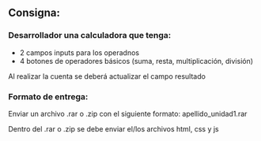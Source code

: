 ## Consigna:

### Desarrollador una calculadora que tenga:

- 2 campos inputs para los operadnos
- 4 botones de operadores básicos (suma, resta, multiplicación, división)

Al realizar la cuenta se deberá actualizar el campo resultado

### Formato de entrega:

Enviar un archivo .rar o .zip con el siguiente formato: apellido_unidad1.rar

Dentro del .rar o .zip se debe enviar el/los archivos html, css y js